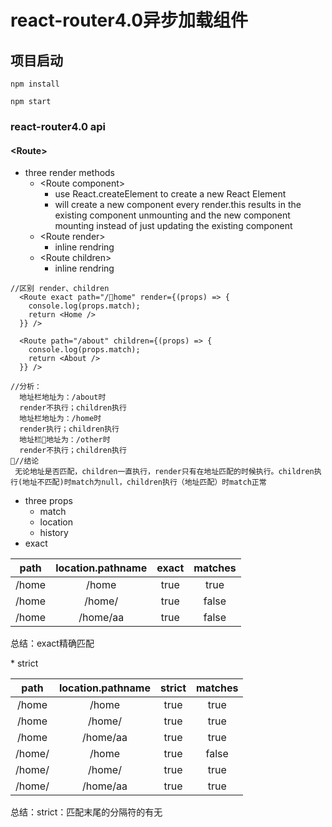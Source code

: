 # react-router4.0异步加载组件

## 项目启动
```
npm install

npm start
```
### react-router4.0 api
#### \<Route>
* three render methods
  * \<Route component>
    * use React.createElement to create a new React Element
    * will create a new component every render.this results in the existing component unmounting and the new component mounting instead of just updating the existing component 
  * \<Route render>
    * inline rendring
  * \<Route  children>
    * inline rendring
```
//区别 render、children
  <Route exact path="/home" render={(props) => {
    console.log(props.match);
    return <Home />
  }} />

  <Route path="/about" children={(props) => {
    console.log(props.match);
    return <About />
  }} />

//分析：
  地址栏地址为：/about时
  render不执行；children执行
  地址栏地址为：/home时
  render执行；children执行
  地址栏地址为：/other时
  render不执行；children执行
//结论
 无论地址是否匹配，children一直执行，render只有在地址匹配的时候执行。children执行(地址不匹配)时match为null，children执行（地址匹配）时match正常
```

* three props
  * match
  * location
  * history
* exact

| path | location.pathname | exact | matches|
| :------:| :------: | :------: |:------:|
| /home | /home | true |true|
| /home | /home/ | true |false|
| /home | /home/aa | true |false|
<p>总结：exact精确匹配</p>
* strict

| path | location.pathname | strict | matches|
| :------:| :------: | :------: |:------:|
| /home | /home | true |true|
| /home | /home/ | true |true|
| /home | /home/aa | true |true|
| /home/ | /home | true |false|
| /home/ | /home/ | true |true|
| /home/ | /home/aa | true |true|
<p>总结：strict：匹配末尾的分隔符的有无</p>